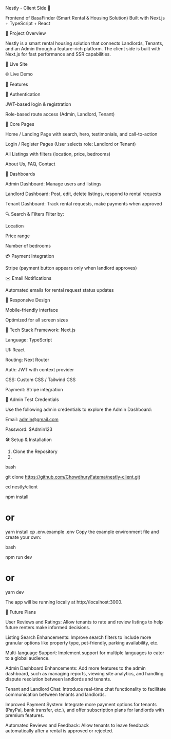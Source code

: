 Nestly - Client Side 🏡

Frontend of BasaFinder (Smart Rental & Housing Solution)
Built with Next.js + TypeScript + React

📘 Project Overview

Nestly is a smart rental housing solution that connects Landlords, Tenants, and an Admin through a feature-rich platform. The client side is built with Next.js for fast performance and SSR capabilities.

🚀 Live Site

🌐 Live Demo

🔑 Features

🔐 Authentication

JWT-based login & registration

Role-based route access (Admin, Landlord, Tenant)

🎯 Core Pages

Home / Landing Page with search, hero, testimonials, and call-to-action

Login / Register Pages (User selects role: Landlord or Tenant)

All Listings with filters (location, price, bedrooms)

About Us, FAQ, Contact

💼 Dashboards

Admin Dashboard: Manage users and listings

Landlord Dashboard: Post, edit, delete listings, respond to rental requests

Tenant Dashboard: Track rental requests, make payments when approved

🔍 Search & Filters
Filter by:

Location

Price range

Number of bedrooms

💳 Payment Integration

Stripe (payment button appears only when landlord approves)

✉️ Email Notifications

Automated emails for rental request status updates

📱 Responsive Design

Mobile-friendly interface

Optimized for all screen sizes

🧪 Tech Stack
Framework: Next.js

Language: TypeScript

UI: React

Routing: Next Router

Auth: JWT with context provider

CSS: Custom CSS / Tailwind CSS

Payment: Stripe integration

🧪 Admin Test Credentials

Use the following admin credentials to explore the Admin Dashboard:

Email: admin@gmail.com

Password: $Admin123

🛠️ Setup & Installation

1. Clone the Repository
2. 
bash

git clone https://github.com/ChowdhuryFatema/nestly-client.git

cd nestly/client

npm install

# or
yarn install
cp .env.example .env
Copy the example environment file and create your own:

bash

npm run dev

# or

yarn dev

The app will be running locally at http://localhost:3000.

🚀 Future Plans

User Reviews and Ratings: Allow tenants to rate and review listings to help future renters make informed decisions.

Listing Search Enhancements: Improve search filters to include more granular options like property type, pet-friendly, parking availability, etc.

Multi-language Support: Implement support for multiple languages to cater to a global audience.

Admin Dashboard Enhancements: Add more features to the admin dashboard, such as managing reports, viewing site analytics, and handling dispute resolution between landlords and tenants.

Tenant and Landlord Chat: Introduce real-time chat functionality to facilitate communication between tenants and landlords.

Improved Payment System: Integrate more payment options for tenants (PayPal, bank transfer, etc.), and offer subscription plans for landlords with premium features.

Automated Reviews and Feedback: Allow tenants to leave feedback automatically after a rental is approved or rejected.

